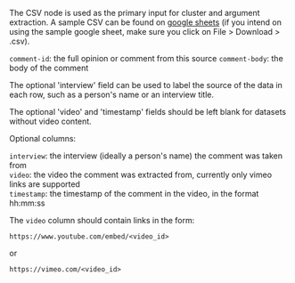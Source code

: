 The CSV node is used as the primary input for cluster and argument extraction. A sample CSV can be found on [google sheets](https://docs.google.com/spreadsheets/d/1k8L1M9Ptxz_fBlZlGe0f-X4wCRIfmmRrISLy3c5EqUk/edit#gid=0) (if you intend on using the sample google sheet, make sure you click on File > Download > .csv).

`comment-id`: the full opinion or comment from this source
`comment-body`: the body of the comment

The optional 'interview' field can be used to label the source of the data in each row, such as a person's name or an interview title.

The optional 'video' and 'timestamp' fields should be left blank for datasets without video content.

Optional columns:

`interview`: the interview (ideally a person's name) the comment was taken from  
`video`: the video the comment was extracted from, currently only vimeo links are supported  
`timestamp`: the timestamp of the comment in the video, in the format hh:mm:ss

The `video` column should contain links in the form:

`https://www.youtube.com/embed/<video_id>`

or

`https://vimeo.com/<video_id>`
